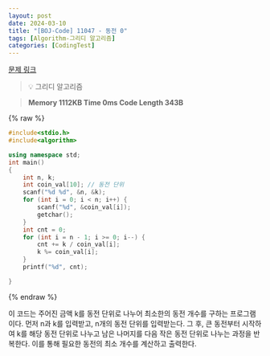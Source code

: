 ```yaml
---
layout: post
date: 2024-03-10
title: "[BOJ-Code] 11047 - 동전 0"
tags: [Algorithm-그리디 알고리즘]
categories: [CodingTest]
---
```


[문제 링크](https://www.acmicpc.net/problem/11047)


> 💡 그리디 알고리즘


> **Memory   1112KB                                   Time   0ms                                Code Length   343B**



{% raw %}
```c++
#include<stdio.h>
#include<algorithm>

using namespace std;
int main()
{
	int n, k;
	int coin_val[10]; // 동전 단위
	scanf("%d %d", &n, &k);
	for (int i = 0; i < n; i++) {
		scanf("%d", &coin_val[i]);
		getchar();
	}
	int cnt = 0;
	for (int i = n - 1; i >= 0; i--) {
		cnt += k / coin_val[i];
		k %= coin_val[i];
	}
	printf("%d", cnt);

}
```
{% endraw %}



이 코드는 주어진 금액 k를 동전 단위로 나누어 최소한의 동전 개수를 구하는 프로그램이다.
먼저 n과 k를 입력받고, n개의 동전 단위를 입력받는다.
그 후, 큰 동전부터 시작하여 k를 해당 동전 단위로 나누고 남은 나머지를 다음 작은 동전 단위로 나누는 과정을 반복한다.
이를 통해 필요한 동전의 최소 개수를 계산하고 출력한다.

